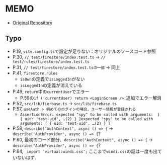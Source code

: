 # MEMO
- [Original Repository](https://github.com/SonicGarden/testable-firebase-sample-chat)
## Typo
- P.19, `vite.config.ts`で設定が足りない：オリジナルのソースコード参照
- P.30, `// test/firestore/index.test.ts` -> `// test/rules/firestore/index.test.ts`
- P.31, `// test/firestore/index.test.tsの一部` -> 同上
- P.41, `firestore.rules`
    - `isOwn`の定義で`isLoggedIn`がない
    - `isLoggedIn`の定義が消えている
- P.49, `return`中の`currentUser`でエラー
    - P.59の`if (!currentUser) return <LoginScreen />;`追加でエラー解消
- P.52, `src/lib/fierbase.ts` -> `src/lib/firebase.ts`
- P.57, `useAuth > 初めてのログインの場合、ユーザー情報が登録される`
    - `AssertionError: expected "spy" to be called with arguments:  [ { uid: 'test-uid', …(2) } ]expected "spy" to be called with arguments: [ { uid: 'test-uid', …(2) } ]`
- P.58, `describe(’AuthContext’, async () => {` -> `describe('AuthProvider', async () => {`?
- P.60, 最初のコード部分、`describe("AuthContext", async () => {` -> `describe("AuthProvider", async () => {`?
- P.64, ` import ’virtual:windi.css’;` ここまで`windi.css`の話は一度も出ていないはず.
